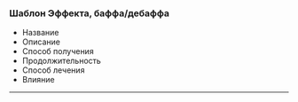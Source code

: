 ### Шаблон Эффекта, баффа/дебаффа
- Название
- Описание
- Способ получения
- Продолжительность
- Способ лечения
- Влияние

---

